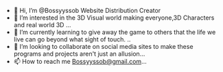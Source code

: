 - 👋 Hi, I’m @Bossyyssob Website Distribution Creator
- 👀 I’m interested in the 3D Visual world making everyone,3D Characters and real world 3D ...
- 🌱 I’m currently learning to give away the game to others that the life we live can go beyond what sight of touch. ..
- 💞️ I’m looking to collaborate on social media sites to make these programs and projects aren't just an allusion...
- 📫 How to reach me Bossyyssob@gmail.com...


<!---
Bossyyssob/Bossyyssob is a ✨ special ✨ repository because its `README.md` (this file) appears on your GitHub profile.
You can click the Preview link to take a look at your changes.
--->
